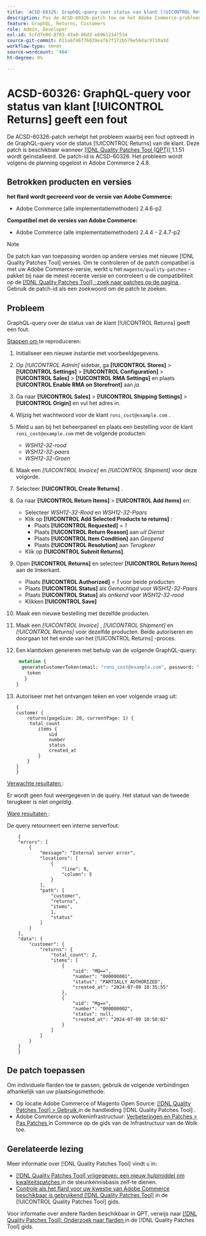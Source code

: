 ```yaml
---
title: 'ACSD-60326: GraphQL-query voor status van klant [!UICONTROL Returns] geeft een fout'
description: Pas de ACSD-60326-patch toe om het Adobe Commerce-probleem op te lossen waarbij een fout optreedt in de GraphQL-query voor de status [!UICONTROL Returns] van de klant.
feature: GraphQL, Returns, Customers
role: Admin, Developer
exl-id: 5cfd7e0d-8703-43a0-86d3-e69612347534
source-git-commit: 011a6f46f76029eaf67f172b576e58dac9710a3d
workflow-type: tm+mt
source-wordcount: '464'
ht-degree: 0%

---
```


# ACSD-60326: GraphQL-query voor status van klant [!UICONTROL Returns] geeft een fout

De ACSD-60326-patch verhelpt het probleem waarbij een fout optreedt in de GraphQL-query voor de status [!UICONTROL Returns] van de klant. Deze patch is beschikbaar wanneer [[!DNL Quality Patches Tool (QPT)] ](https://experienceleague.adobe.com/nl/docs/commerce-operations/tools/quality-patches-tool/quality-patches-tool-to-self-serve-quality-patches) 1.1.51 wordt geïnstalleerd. De patch-id is ACSD-60326. Het probleem wordt volgens de planning opgelost in Adobe Commerce 2.4.8.

## Betrokken producten en versies

**het flard wordt gecreeerd voor de versie van Adobe Commerce:**

* Adobe Commerce (alle implementatiemethoden) 2.4.6-p2

**Compatibel met de versies van Adobe Commerce:**

* Adobe Commerce (alle implementatiemethoden) 2.4.4 - 2.4.7-p2

>[!NOTE]
>
>De patch kan van toepassing worden op andere versies met nieuwe [!DNL Quality Patches Tool] versies. Om te controleren of de patch compatibel is met uw Adobe Commerce-versie, werkt u het `magento/quality-patches` -pakket bij naar de meest recente versie en controleert u de compatibiliteit op de [[!DNL Quality Patches Tool] : zoek naar patches op de pagina ](https://experienceleague.adobe.com/tools/commerce-quality-patches/index.html?lang=nl-NL) . Gebruik de patch-id als een zoekwoord om de patch te zoeken.

## Probleem

GraphQL-query over de status van de klant [!UICONTROL Returns] geeft een fout.

<u> Stappen om </u> te reproduceren:

1. Initialiseer een nieuwe instantie met voorbeeldgegevens.
1. Op *[!UICONTROL Admin]* sidebar, ga **[!UICONTROL Stores]** > **[!UICONTROL Settings]** > **[!UICONTROL Configuration]** > **[!UICONTROL Sales]** > **[!UICONTROL RMA Settings]** en plaats **[!UICONTROL Enable RMA on Storefront]** aan *ja*.
1. Ga naar **[!UICONTROL Sales]** > **[!UICONTROL Shipping Settings]** > **[!UICONTROL Origin]** en vul het adres in.
1. Wijzig het wachtwoord voor de klant `roni_cost@example.com` .
1. Meld u aan bij het beheerpaneel en plaats een bestelling voor de klant `roni_cost@example.com` met de volgende producten:
   * *WSH12-32-rood*
   * *WSH12-32-paars*
   * *WSH12-32-Groen*
1. Maak een *[!UICONTROL Invoice]* en *[!UICONTROL Shipment]* voor deze volgorde.
1. Selecteer **[!UICONTROL Create Returns]** .
1. Ga naar **[!UICONTROL Return Items]** > **[!UICONTROL Add Items]** en:
   * Selecteer *WSH12-32-Rood* en *WSH12-32-Paars*
   * Klik op **[!UICONTROL Add Selected Products to returns]** :
      * Plaats **[!UICONTROL Requested]** = *1*
      * Plaats **[!UICONTROL Return Reason]** aan *uit Dienst*
      * Plaats **[!UICONTROL Item Condition]** aan *Geopend*
      * Plaats **[!UICONTROL Resolution]** aan *Terugkeer*
   * Klik op **[!UICONTROL Submit Returns]**.
1. Open **[!UICONTROL Returns]** en selecteer **[!UICONTROL Return Items]** aan de linkerkant.
   * Plaats **[!UICONTROL Authorized]** = *1* voor beide producten
   * Plaats **[!UICONTROL Status]** als *Gemachtigd* voor *WSH12-32-Paars*
   * Plaats **[!UICONTROL Status]** als *ontkend* voor *WSH12-32-rood*
   * Klikken **[!UICONTROL Save]**
1. Maak een nieuwe bestelling met dezelfde producten.
1. Maak een *[!UICONTROL Invoice]* , *[!UICONTROL Shipment]* en *[!UICONTROL Returns]* voor dezelfde producten. Beide autoriseren en doorgaan tot het einde van het [!UICONTROL Returns] -proces.
1. Een klanttoken genereren met behulp van de volgende GraphQL-query:

   ```GraphQL
    mutation {
     generateCustomerToken(email: "roni_cost@example.com", password: "password") {
       token
      }
   }
   ```

1. Autoriseer met het ontvangen teken en voer volgende vraag uit:

   ```
   {
   customer {
       returns(pageSize: 20, currentPage: 1) {
        total_count
           items {
               uid
               number
               status
               created_at
           }
       }
   }
   }
   ```

<u> Verwachte resultaten </u>:

Er wordt geen fout weergegeven in de query. Het statuut van de tweede terugkeer is niet *ongeldig*.

<u> Ware resultaten </u>:

De query retourneert een interne serverfout:

```
    {
    "errors": [
        {
            "message": "Internal server error",
            "locations": [
                {
                    "line": 8,
                    "column": 5
                }
            ],
            "path": [
                "customer",
                "returns",
                "items",
                1,
                "status"
            ]
        }
    ],
    "data": {
        "customer": {
            "returns": {
                "total_count": 2,
                "items": [
                    {
                        "uid": "MQ==",
                        "number": "000000001",
                        "status": "PARTIALLY_AUTHORIZED",
                        "created_at": "2024-07-09 10:35:55"
                    },
                    {
                        "uid": "Mg==",
                        "number": "000000002",
                        "status": null,
                        "created_at": "2024-07-09 10:50:02"
                    }
                ]
            }
        }
    }
    } 
```

## De patch toepassen

Om individuele flarden toe te passen, gebruik de volgende verbindingen afhankelijk van uw plaatsingsmethode:

* Op locatie Adobe Commerce of Magento Open Source: [[!DNL Quality Patches Tool] > Gebruik ](/help/tools/quality-patches-tool/usage.md) in de handleiding [!DNL Quality Patches Tool] .
* Adobe Commerce op wolkeninfrastructuur: [ Verbeteringen en Patches > Pas Patches ](https://experienceleague.adobe.com/docs/commerce-cloud-service/user-guide/develop/upgrade/apply-patches.html?lang=nl-NL) in Commerce op de gids van de Infrastructuur van de Wolk toe.

## Gerelateerde lezing

Meer informatie over [!DNL Quality Patches Tool] vindt u in:

* [[!DNL Quality Patches Tool]  vrijgegeven: een nieuw hulpmiddel om kwaliteitspatches ](https://experienceleague.adobe.com/nl/docs/commerce-operations/tools/quality-patches-tool/quality-patches-tool-to-self-serve-quality-patches) in de steunkennisbasis zelf-te dienen.
* [ Controle als het flard voor uw kwestie van Adobe Commerce beschikbaar is gebruikend  [!DNL Quality Patches Tool]](/help/tools/quality-patches-tool/patches-available-in-qpt/check-patch-for-magento-issue-with-magento-quality-patches.md) in de [!UICONTROL Quality Patches Tool] gids.

Voor informatie over andere flarden beschikbaar in QPT, verwijs naar [[!DNL Quality Patches Tool]: Onderzoek naar flarden ](https://experienceleague.adobe.com/tools/commerce-quality-patches/index.html?lang=nl-NL) in de [!DNL Quality Patches Tool] gids.
